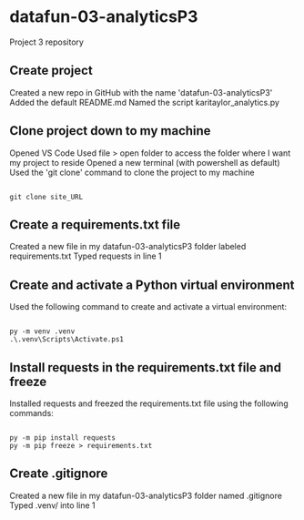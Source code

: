 # datafun-03-analyticsP3
Project 3 repository

## Create project
Created a new repo in GitHub with the name 'datafun-03-analyticsP3'
Added the default README.md
Named the script karitaylor_analytics.py

## Clone project down to my machine
Opened VS Code
Used file > open folder to access the folder where I want my project to reside
Opened a new terminal (with powershell as default)
Used the 'git clone' command to clone the project to my machine
```shell

git clone site_URL

```
## Create a requirements.txt file
Created a new file in my datafun-03-analyticsP3 folder labeled requirements.txt
Typed requests in line 1

## Create and activate a Python virtual environment
Used the following command to create and activate a virtual environment:
```shell

py -m venv .venv
.\.venv\Scripts\Activate.ps1

```

## Install requests in the requirements.txt file and freeze
Installed requests and freezed the requirements.txt file using the following commands:
```shell

py -m pip install requests
py -m pip freeze > requirements.txt

```
## Create .gitignore
Created a new file in my datafun-03-analyticsP3 folder named .gitignore
Typed .venv/ into line 1





